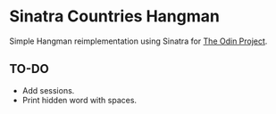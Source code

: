 # Sinatra Countries Hangman

Simple Hangman reimplementation using Sinatra for [The Odin Project](https://www.theodinproject.com/courses/ruby-on-rails/lessons/sinatra-project?ref=lnav).

## TO-DO

- Add sessions.
- Print hidden word with spaces.
